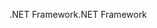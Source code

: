 <span data-ttu-id="600eb-101">.NET Framework</span><span class="sxs-lookup"><span data-stu-id="600eb-101">.NET Framework</span></span>
